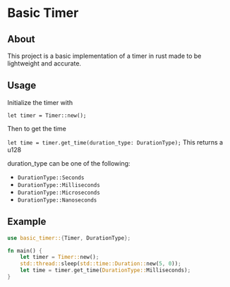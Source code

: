 # Basic Timer

## About

This project is a basic implementation of a timer in rust made to be lightweight and accurate.

## Usage

Initialize the timer with

`let timer = Timer::new();`

Then to get the time

`let time = timer.get_time(duration_type: DurationType);`
This returns a u128

duration_type can be one of the following:

- `DurationType::Seconds`
- `DurationType::Milliseconds`
- `DurationType::Microseconds`
- `DurationType::Nanoseconds`

## Example

```rust
use basic_timer::{Timer, DurationType};

fn main() {
	let timer = Timer::new();
	std::thread::sleep(std::time::Duration::new(5, 0));
	let time = timer.get_time(DurationType::Milliseconds);
}
```
